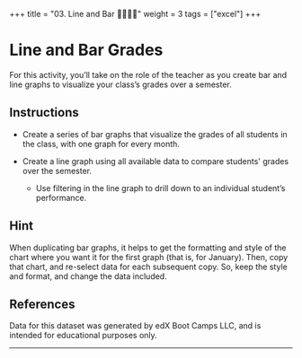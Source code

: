 +++
title = "03. Line and Bar  👩‍🎓👨‍🎓"
weight = 3
tags = ["excel"] 
+++


# Line and Bar Grades

For this activity, you’ll take on the role of the teacher as you create bar and line graphs to visualize your class’s grades over a semester.

## Instructions

* Create a series of bar graphs that visualize the grades of all students in the class, with one graph for every month.

* Create a line graph using all available data to compare students' grades over the semester.

  * Use filtering in the line graph to drill down to an individual student’s performance.


## Hint

When duplicating bar graphs, it helps to get the formatting and style of the chart where you want it for the first graph (that is, for January). Then, copy that chart, and re-select data for each subsequent copy. So, keep the style and format, and change the data included.

## References

Data for this dataset was generated by edX Boot Camps LLC, and is intended for educational purposes only.

- - -
